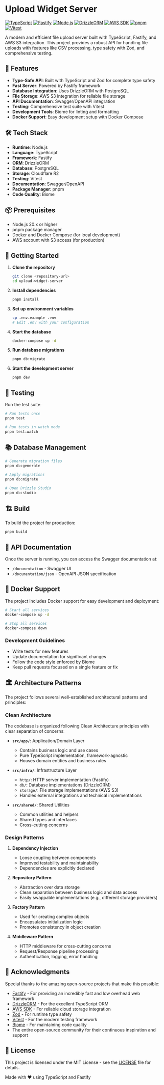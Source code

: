 # Upload Widget Server

[![TypeScript](https://img.shields.io/badge/TypeScript-5.7.3-blue.svg)](https://www.typescriptlang.org/)
[![Fastify](https://img.shields.io/badge/Fastify-5.2.1-green.svg)](https://www.fastify.io/)
[![Node.js](https://img.shields.io/badge/Node.js-20.x-339933.svg)](https://nodejs.org/)
[![DrizzleORM](https://img.shields.io/badge/DrizzleORM-0.39.1-orange.svg)](https://orm.drizzle.team/)
[![AWS SDK](https://img.shields.io/badge/AWS_SDK-3.x-232F3E.svg)](https://aws.amazon.com/sdk-for-javascript/)
[![pnpm](https://img.shields.io/badge/pnpm-Latest-orange.svg)](https://pnpm.io/)
[![Vitest](https://img.shields.io/badge/Vitest-3.0.4-green.svg)](https://vitest.dev/)

A modern and efficient file upload server built with TypeScript, Fastify, and AWS S3 integration. This project provides a robust API for handling file uploads with features like CSV processing, type safety with Zod, and comprehensive testing.

## 🚀 Features

- **Type-Safe API**: Built with TypeScript and Zod for complete type safety
- **Fast Server**: Powered by Fastify framework
- **Database Integration**: Uses DrizzleORM with PostgreSQL
- **File Storage**: AWS S3 integration for reliable file storage
- **API Documentation**: Swagger/OpenAPI integration
- **Testing**: Comprehensive test suite with Vitest
- **Development Tools**: Biome for linting and formatting
- **Docker Support**: Easy development setup with Docker Compose

## 🛠️ Tech Stack

- **Runtime**: Node.js
- **Language**: TypeScript
- **Framework**: Fastify
- **ORM**: DrizzleORM
- **Database**: PostgreSQL
- **Storage**: Cloudflare R2
- **Testing**: Vitest
- **Documentation**: Swagger/OpenAPI
- **Package Manager**: pnpm
- **Code Quality**: Biome

## 📦 Prerequisites

- Node.js 20.x or higher
- pnpm package manager
- Docker and Docker Compose (for local development)
- AWS account with S3 access (for production)

## 🚀 Getting Started

1. **Clone the repository**
   ```bash
   git clone <repository-url>
   cd upload-widget-server
   ```

2. **Install dependencies**
   ```bash
   pnpm install
   ```

3. **Set up environment variables**
   ```bash
   cp .env.example .env
   # Edit .env with your configuration
   ```

4. **Start the database**
   ```bash
   docker-compose up -d
   ```

5. **Run database migrations**
   ```bash
   pnpm db:migrate
   ```

6. **Start the development server**
   ```bash
   pnpm dev
   ```

## 🧪 Testing

Run the test suite:

```bash
# Run tests once
pnpm test

# Run tests in watch mode
pnpm test:watch
```

## 📚 Database Management

```bash
# Generate migration files
pnpm db:generate

# Apply migrations
pnpm db:migrate

# Open Drizzle Studio
pnpm db:studio
```

## 🏗️ Build

To build the project for production:

```bash
pnpm build
```

## 📝 API Documentation

Once the server is running, you can access the Swagger documentation at:
- `/documentation` - Swagger UI
- `/documentation/json` - OpenAPI JSON specification

## 🐳 Docker Support

The project includes Docker support for easy development and deployment:

```bash
# Start all services
docker-compose up -d

# Stop all services
docker-compose down
```

### Development Guidelines

- Write tests for new features
- Update documentation for significant changes
- Follow the code style enforced by Biome
- Keep pull requests focused on a single feature or fix


## 🏛️ Architecture Patterns

The project follows several well-established architectural patterns and principles:

### Clean Architecture

The codebase is organized following Clean Architecture principles with clear separation of concerns:

- **`src/app/`**: Application/Domain Layer
  - Contains business logic and use cases
  - Pure TypeScript implementation, framework-agnostic
  - Houses domain entities and business rules

- **`src/infra/`**: Infrastructure Layer
  - `http/`: HTTP server implementation (Fastify)
  - `db/`: Database implementations (DrizzleORM)
  - `storage/`: File storage implementations (AWS S3)
  - Handles external integrations and technical implementations

- **`src/shared/`**: Shared Utilities
  - Common utilities and helpers
  - Shared types and interfaces
  - Cross-cutting concerns

### Design Patterns

1. **Dependency Injection**
   - Loose coupling between components
   - Improved testability and maintainability
   - Dependencies are explicitly declared

2. **Repository Pattern**
   - Abstraction over data storage
   - Clean separation between business logic and data access
   - Easily swappable implementations (e.g., different storage providers)

3. **Factory Pattern**
   - Used for creating complex objects
   - Encapsulates initialization logic
   - Promotes consistency in object creation

4. **Middleware Pattern**
   - HTTP middleware for cross-cutting concerns
   - Request/Response pipeline processing
   - Authentication, logging, error handling
   
## 👏 Acknowledgments

Special thanks to the amazing open-source projects that make this possible:

- [Fastify](https://www.fastify.io/) - For providing an incredibly fast and low overhead web framework
- [DrizzleORM](https://orm.drizzle.team/) - For the excellent TypeScript ORM
- [AWS SDK](https://aws.amazon.com/sdk-for-javascript/) - For reliable cloud storage integration
- [Zod](https://zod.dev/) - For runtime type safety
- [Vitest](https://vitest.dev/) - For the modern testing framework
- [Biome](https://biomejs.dev/) - For maintaining code quality
- The entire open-source community for their continuous inspiration and support

## 📝 License

This project is licensed under the MIT License - see the [LICENSE](LICENSE) file for details.

Made with ❤️ using TypeScript and Fastify
